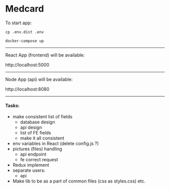 # Medcard


To start app:
```
cp .env.dist .env
```
```
docker-compose up
```

-------------------

React App (frontend) will be available:

http://localhost:5000

---
Node App (api) will be available:

http://localhost:8080

---

#### Tasks:

- make consistent list of fields
    - database design
    - api design
    - list of FE fields
    - make it all consistent
- env variables in React (delete config.js ?)
- pictures (files) handling
    - api endpoint
    - fe correct request
- Redux implement
- separate users:
    - api
- Make lib to be as a part of common files (css as styles.css) etc.